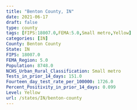 ```yaml
---
title: "Benton County, IN"
date: 2021-06-17
draft: false
type: county
tags: [FIPS:18007.0,FEMA:5.0,Small metro,Yellow]
categories: [IN]
County: Benton County
State: IN
FIPS: 18007.0
FEMA_Region: 5.0
Population: 8748.0
NCHS_Urban_Rural_Classification: Small metro
Tests_in_prior_14_days: 151.0
Fourteen_day_test_rate_per_100000: 1726.0
Percent_Positivity_in_prior_14_days: 0.099
Level: Yellow
url: /states/IN/benton-county
---
```



